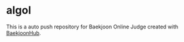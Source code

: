 # algol
This is a auto push repository for Baekjoon Online Judge created with [BaekjoonHub](https://github.com/BaekjoonHub/BaekjoonHub).
